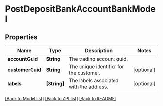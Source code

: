 # PostDepositBankAccountBankModel

## Properties
Name | Type | Description | Notes
------------ | ------------- | ------------- | -------------
**accountGuid** | **String** | The trading account guid. | 
**customerGuid** | **String** | The unique identifier for the customer. | [optional] 
**labels** | **[String]** | The labels associated with the address. | [optional] 

[[Back to Model list]](../README.md#documentation-for-models) [[Back to API list]](../README.md#documentation-for-api-endpoints) [[Back to README]](../README.md)


